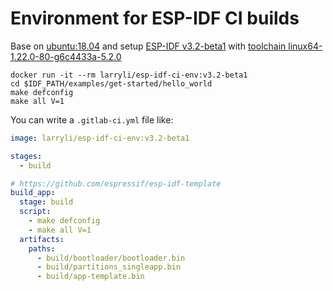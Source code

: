 # Environment for ESP-IDF CI builds

Base on [ubuntu:18.04](https://hub.docker.com/_/ubuntu)
and setup [ESP-IDF v3.2-beta1](https://github.com/espressif/esp-idf/blob/v3.2-beta1/docs/en/get-started/index.rst#get-esp-idf)
with [toolchain linux64-1.22.0-80-g6c4433a-5.2.0](https://github.com/espressif/esp-idf/blob/v3.2-beta1/docs/en/get-started/linux-setup.rst) 

```shell
docker run -it --rm larryli/esp-idf-ci-env:v3.2-beta1
cd $IDF_PATH/examples/get-started/hello_world
make defconfig
make all V=1
```

You can write a `.gitlab-ci.yml` file like:

```yaml
image: larryli/esp-idf-ci-env:v3.2-beta1

stages:
  - build

# https://github.com/espressif/esp-idf-template
build_app:
  stage: build
  script:
    - make defconfig
    - make all V=1
  artifacts:
    paths:
      - build/bootloader/bootloader.bin
      - build/partitions_singleapp.bin
      - build/app-template.bin
```
